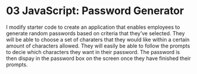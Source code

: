 # 03 JavaScript: Password Generator

I modify starter code to create an application that enables employees to generate random passwords based on criteria that they’ve selected.
They will be able to choose a set of charaters that they would like within a certain amount of characters allowed.
They will easily be able to follow the prompts to decie which characters they want in their password.
The password is then dispay in the password box on the screen once they have finished their prompts.


